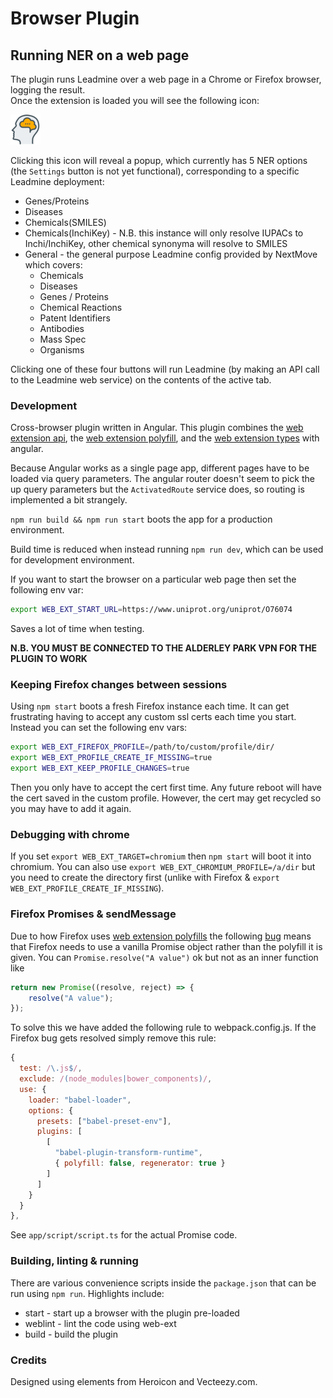 # Browser Plugin

## Running NER on a web page

The plugin runs Leadmine over a web page in a Chrome or Firefox browser, logging the result.  
Once the extension is loaded you will see the following icon:

![image](src/assets/head-brains.icon.48.png)

Clicking this icon will reveal a popup, which currently has 5 NER options (the `Settings` button is not yet functional), corresponding to a specific Leadmine deployment:
* Genes/Proteins
* Diseases
* Chemicals(SMILES)
* Chemicals(InchiKey) - N.B. this instance will only resolve IUPACs to Inchi/InchiKey, other chemical synonyma will resolve to SMILES
* General - the general purpose Leadmine config provided by NextMove which covers:
  * Chemicals
  * Diseases
  * Genes / Proteins
  * Chemical Reactions
  * Patent Identifiers
  * Antibodies
  * Mass Spec
  * Organisms

Clicking one of these four buttons will run Leadmine (by making an API call to the Leadmine web service) on the contents of the active tab.


### Development

Cross-browser plugin written in Angular. This plugin combines the [web extension api](https://developer.mozilla.org/en-US/docs/Mozilla/Add-ons/WebExtensions), the [web extension polyfill](https://github.com/mozilla/webextension-polyfill), and the [web extension types](https://github.com/kelseasy/web-ext-types) with angular.

Because Angular works as a single page app, different pages have to be loaded via query parameters. The angular router doesn't seem to pick the up query parameters but the `ActivatedRoute` service does, so routing is implemented a bit strangely.

`npm run build && npm run start` boots the app for a production environment.

Build time is reduced when instead running `npm run dev`, which can be used for development environment.

If you want to start the browser on a particular web page then set the following env var:
```bash
export WEB_EXT_START_URL=https://www.uniprot.org/uniprot/O76074
```
Saves a lot of time when testing.

**N.B. YOU MUST BE CONNECTED TO THE ALDERLEY PARK VPN FOR THE PLUGIN TO WORK**

### Keeping Firefox changes between sessions

Using `npm start` boots a fresh Firefox instance each time. It can get frustrating having to accept any custom ssl certs each time you start. Instead you can set the following env vars:

```bash
export WEB_EXT_FIREFOX_PROFILE=/path/to/custom/profile/dir/
export WEB_EXT_PROFILE_CREATE_IF_MISSING=true
export WEB_EXT_KEEP_PROFILE_CHANGES=true
```
Then you only have to accept the cert first time. Any future reboot will have the cert saved in the custom profile. However, the cert may get recycled so you may have to add it again.

### Debugging with chrome
If you set `export WEB_EXT_TARGET=chromium` then `npm start` will boot it into chromium. You can also use `export WEB_EXT_CHROMIUM_PROFILE=/a/dir` but you need to create the directory first (unlike with Firefox & `export WEB_EXT_PROFILE_CREATE_IF_MISSING`).

### Firefox Promises & sendMessage
Due to how Firefox uses [web extension polyfills](https://github.com/mozilla/webextension-polyfill/issues/172) the following [bug](https://bugzilla.mozilla.org/show_bug.cgi?id=1456531) means that Firefox needs to use a vanilla Promise object rather than the polyfill it is given. You can `Promise.resolve("A value")` ok but not as an inner function like
```js
return new Promise((resolve, reject) => {
    resolve("A value");
});
```
To solve this we have added the following rule to webpack.config.js. If the Firefox bug gets resolved simply remove this rule:

```javascript
{
  test: /\.js$/,
  exclude: /(node_modules|bower_components)/,
  use: {
    loader: "babel-loader",
    options: {
      presets: ["babel-preset-env"],
      plugins: [
        [
          "babel-plugin-transform-runtime",
          { polyfill: false, regenerator: true }
        ]
      ]
    }
  }
},
```
See `app/script/script.ts` for the actual Promise code.

### Building, linting & running
There are various convenience scripts inside the `package.json` that can be run using `npm run`. Highlights include:

* start - start up a browser with the plugin pre-loaded
* weblint - lint the code using web-ext
* build - build the plugin

### Credits
Designed using elements from Heroicon and Vecteezy.com.
